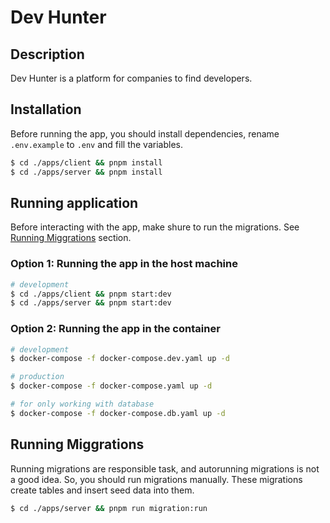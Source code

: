 # Dev Hunter

## Description
Dev Hunter is a platform for companies to find developers.

## Installation

Before running the app, you should install dependencies, rename `.env.example` to `.env` and fill the variables.

```bash
$ cd ./apps/client && pnpm install
$ cd ./apps/server && pnpm install
```

## Running application

Before interacting with the app, make shure to run the migrations.
See [Running Miggrations](#running-miggrations) section.

### Option 1: Running the app in the host machine
```bash
# development
$ cd ./apps/client && pnpm start:dev
$ cd ./apps/server && pnpm start:dev
```

### Option 2: Running the app in the container
```bash
# development
$ docker-compose -f docker-compose.dev.yaml up -d

# production
$ docker-compose -f docker-compose.yaml up -d

# for only working with database
$ docker-compose -f docker-compose.db.yaml up -d
```

## Running Miggrations

Running migrations are responsible task, and autorunning migrations is not a good idea. So, you should run migrations manually.
These migrations create tables and insert seed data into them.

```bash
$ cd ./apps/server && pnpm run migration:run
```
